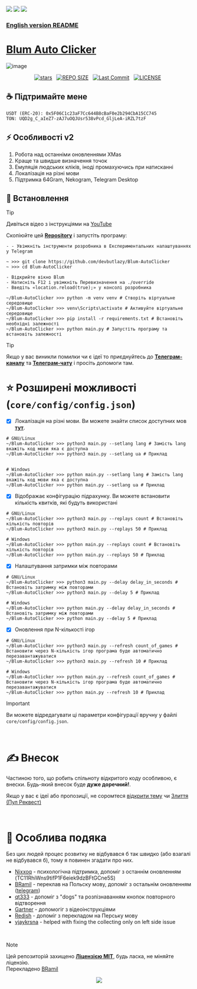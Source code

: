 [<img src="https://img.shields.io/badge/python-3.11-blue">](https://www.python.org/downloads/) [<img src="https://img.shields.io/badge/python-3.12-blue">](https://www.python.org/downloads/) [<img src="https://img.shields.io/badge/python-3.13+-blue">](https://www.python.org/downloads/)

### [English version README](/README.md)

# [Blum Auto Clicker](https://t.me/blum/app?startapp=ref_hX75eRFPqv)

![image](https://github.com/user-attachments/assets/d9496bed-c1a0-4a1b-9673-1e64d0441621)

<div align="center">
<p>
<a href="https://github.com/devbutlazy/Blum-AutoClicker/stargazers"><img src="https://img.shields.io/github/stars/devbutlazy/Blum-AutoClicker?style=for-the-badge&logo=starship&color=C9CBFF&logoColor=C9CBFF&labelColor=302D41" alt="stars"><a>&nbsp;&nbsp;
<a href="https://github.com/devbutlazy/Blum-AutoClicker/"><img src="https://img.shields.io/github/repo-size/devbutlazy/Blum-AutoClicker?style=for-the-badge&logo=hyprland&logoColor=f9e2af&label=Size&labelColor=302D41&color=f9e2af" alt="REPO SIZE"></a>&nbsp;&nbsp;
<a href="https://github.com/devbutlazy/Blum-AutoClicker/commits/main/"><img src="https://img.shields.io/github/last-commit/devbutlazy/Blum-AutoClicker?style=for-the-badge&logo=github&logoColor=eba0ac&label=Last%20Commit&labelColor=302D41&color=eba0ac" alt="Last Commit"></a>&nbsp;&nbsp;
<a href="https://github.com/devbutlazy/Blum-AutoClicker/LICENSE"><img src="https://img.shields.io/github/license/devbutlazy/Blum-AutoClicker?style=for-the-badge&logo=&color=CBA6F7&logoColor=CBA6F7&labelColor=302D41" alt="LICENSE"></a>&nbsp;&nbsp;
</p>
</div>

## ☕ Підтримайте мене
    USDT (ERC-20): 0x5F06C1c23aF7Cc644B8cBaF0e2b294CbA15CC745
    TON: UQD2g_C_aIeZ7-zAJ7uOQJUsr538vPcd_GljLeA-iRZL7tzF

## ⚡ Особливості v2
1. Робота над останніми оновленнями XMas 
2. Краще та швидше визначення точок
3. Емуляція людських кліків, іноді промахуючись при натисканні
4. Локалізація на різні мови
5. Підтримка 64Gram, Nekogram, Telegram Desktop


## 📕 Встановлення
> [!TIP]
> Дивіться відео з інструкціями на [YouTube](https://www.youtube.com/watch?v=euLpqjLB8jk)
  
Скопіюйте цей [**Repository**](https://github.com/devbutlazy/Blum-AutoClicker) і запустіть програму:
```shell
- - Увімкніть інструменти розробника в Експериментальних налаштуваннях у Telegram

~ >>> git clone https://github.com/devbutlazy/Blum-AutoClicker  
~ >>> cd Blum-AutoClicker

- Відкрийте вікно Blum
- Натисніть F12 і увімкніть Перевизначення на ./override
- Введіть «location.reload(true);» у консолі розробника

~/Blum-AutoClicker >>> python -m venv venv # Створіть віртуальне середовище
~/Blum-AutoClicker >>> venv\Scripts\activate # Активуйте віртуальне середовище
~/Blum-AutoClicker >>> pip install -r requirements.txt # Встановіть необхідні залежності
~/Blum-AutoClicker >>> python main.py # Запустіть програму та встановіть залежності
```

> [!TIP]
> Якщо у вас виникли помилки чи є ідеї то приєднуйтесь до **[Телеграм-каналу](https://t.me/blogbutlazy)** та **[Телеграм-чату](https://t.me/chatbutlazy)** і просіть допомоги там.


# ⭐ Розширені можливості (`core/config/config.json`)

- [x] Локалізація на різні мови. Ви можете знайти список доступних мов **[тут](/core/localization/langs)**.
```shell
# GNU/Linux
~/Blum-AutoClicker >>> python3 main.py --setlang lang # Замість lang вкажіть код мови яка є доступна
~/Blum-AutoClicker >>> python3 main.py --setlang ua # Приклад


# Windows
~/Blum-AutoClicker >>> python main.py --setlang lang # Замість lang вкажіть код мови яка є доступна
~/Blum-AutoClicker >>> python main.py --setlang ua # Приклад
```

- [x] Відображає конфігурацію підрахунку. Ви можете встановити кількість квитків, які будуть використані
```shell
# GNU/Linux
~/Blum-AutoClicker >>> python3 main.py --replays count # Встановіть кількість повторів
~/Blum-AutoClicker >>> python3 main.py --replays 50 # Приклад

# Windows
~/Blum-AutoClicker >>> python main.py --replays count # Встановіть кількість повторів
~/Blum-AutoClicker >>> python main.py --replays 50 # Приклад
```

- [x] Налаштування затримки між повторами
```shell
# GNU/Linux
~/Blum-AutoClicker >>> python3 main.py --delay delay_in_seconds # Встановіть затримку між повторами
~/Blum-AutoClicker >>> python3 main.py --delay 5 # Приклад

# Windows
~/Blum-AutoClicker >>> python main.py --delay delay_in_seconds # Встановіть затримку між повторами
~/Blum-AutoClicker >>> python main.py --delay 5 # Приклад
```

- [x] Оновлення при N-кількості ігор
```shell
# GNU/Linux
~/Blum-AutoClicker >>> python3 main.py --refresh count_of_games # Встановити через N-кількість ігор програма буде автоматично перезавантажуватися
~/Blum-AutoClicker >>> python3 main.py --refresh 10 # Приклад

# Windows
~/Blum-AutoClicker >>> python main.py --refresh count_of_games # Встановити через N-кількість ігор програма буде автоматично перезавантажуватися
~/Blum-AutoClicker >>> python main.py --refresh 10 # Приклад
```

> [!IMPORTANT]
> Ви можете відредагувати ці параметри конфігурації вручну у файлі `core/config/config.json`.


<br>


# ✍️ Внесок
Частиною того, що робить спільноту відкритого коду особливою, є внески. Будь-який внесок буде **дуже доречний!**.

Якщо у вас є ідеї або пропозиції, не соромтеся [відкрити тему](https://github.com/devbutlazy/Blum-AutoClicker/issues) чи [Злиття (Пул Реквест)](https://github.com/devbutlazy/Blum-AutoClicker/pulls)

<br>

# 🤝 Особлива подяка
Без цих людей процес розвитку не відбувався б так швидко (або взагалі не відбувався б), тому я повинен згадати про них.
- [Nixxoq](https://github.com/nixxoq) - психологічна підтримка, допоміг з останнім оновленням (TC11RhiWns9tifP1F6eiek9dzBFtGCne5S)
- [BRamil](https://github.com/BRamil0) - переклав на Польску мову, допоміг з остальнім оновленням ([telegram](t.me/QulowDev))
- [qt333](https://github.com/qt333) - допоміг з "dogs" та розпізнаванням кнопок повторного відтворення
- [Gartner](https://t.me/waffenssgartner) - допомогіг з відеоінструкціями
- [Redish](https://github.com/xxmmcxx) - допоміг з перекладом на Перську мову
- [vjaykrsna](https://github.com/vjaykrsna) - helped with fixing the collecting only on left side issue

<br>


> [!NOTE]
> Цей репозиторій захищено **[Ліцензією MIT](https://opensource.org/license/mit)**, будь ласка, не міняйте ліцензію.
> <br>
> Перекладено [BRamil](https://github.com/BRamil0)
<p align="center">
	<img src="https://raw.githubusercontent.com/catppuccin/catppuccin/main/assets/footers/gray0_ctp_on_line.svg?sanitize=true" />
</p>
